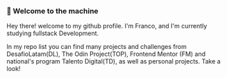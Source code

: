 ### :shark: Welcome to the machine

Hey there! welcome to my github profile. I'm Franco, and I'm currently studying fullstack Development.

In my repo list you can find many projects and challenges from DesafioLatam(DL), The Odin Project(TOP), Frontend Mentor (FM) and national's program Talento Digital(TD), as well as personal projects. Take a look!
